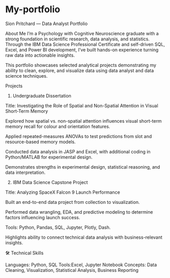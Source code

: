# My-portfolio
Sion Pritchard — Data Analyst Portfolio

 About Me
I’m a Psychology with Cognitive Neuroscience graduate with a strong foundation in scientific research, data analysis, and statistics.
Through the IBM Data Science Professional Certificate and self-driven SQL, Excel, and Power BI development, I’ve built hands-on experience turning raw data into actionable insights.

This portfolio showcases selected analytical projects demonstrating my ability to clean, explore, and visualize data using data analyst and data science techniques.

 Projects
1.  Undergraduate Dissertation

Title: Investigating the Role of Spatial and Non-Spatial Attention in Visual Short-Term Memory

Explored how spatial vs. non-spatial attention influences visual short-term memory recall for colour and orientation features.

Applied repeated-measures ANOVAs to test predictions from slot and resource-based memory models.

Conducted data analysis in JASP and Excel, with additional coding in Python/MATLAB for experimental design.

Demonstrates strengths in experimental design, statistical reasoning, and data interpretation.


2.  IBM Data Science Capstone Project

Title: Analyzing SpaceX Falcon 9 Launch Performance

Built an end-to-end data project from collection to visualization.

Performed data wrangling, EDA, and predictive modeling to determine factors influencing launch success.

Tools: Python, Pandas, SQL, Jupyter, Plotly, Dash.

Highlights ability to connect technical data analysis with business-relevant insights.

🛠️ Technical Skills

Languages: Python, SQL
Tools:Excel, Jupyter Notebook
Concepts: Data Cleaning, Visualization, Statistical Analysis, Business Reporting
